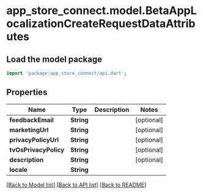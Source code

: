 # app_store_connect.model.BetaAppLocalizationCreateRequestDataAttributes

## Load the model package
```dart
import 'package:app_store_connect/api.dart';
```

## Properties
Name | Type | Description | Notes
------------ | ------------- | ------------- | -------------
**feedbackEmail** | **String** |  | [optional] 
**marketingUrl** | **String** |  | [optional] 
**privacyPolicyUrl** | **String** |  | [optional] 
**tvOsPrivacyPolicy** | **String** |  | [optional] 
**description** | **String** |  | [optional] 
**locale** | **String** |  | 

[[Back to Model list]](../README.md#documentation-for-models) [[Back to API list]](../README.md#documentation-for-api-endpoints) [[Back to README]](../README.md)


